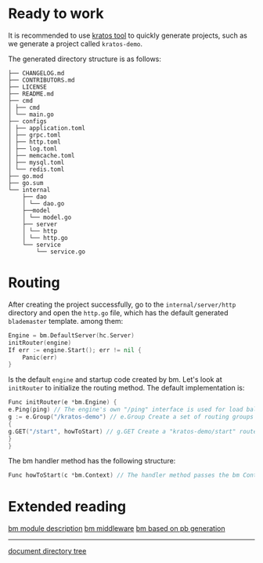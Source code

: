 # Ready to work

It is recommended to use [kratos tool](kratos-tool.md) to quickly generate projects, such as we generate a project called `kratos-demo`.

The generated directory structure is as follows:
```
├── CHANGELOG.md
├── CONTRIBUTORS.md
├── LICENSE
├── README.md
├── cmd
│ ├── cmd
│ └── main.go
├── configs
│ ├── application.toml
│ ├── grpc.toml
│ ├── http.toml
│ ├── log.toml
│ ├── memcache.toml
│ ├── mysql.toml
│ └── redis.toml
├── go.mod
├── go.sum
└── internal
    ├── dao
    │ └── dao.go
    ├──model
    │ └── model.go
    ├── server
    │ └── http
    │ └── http.go
    └── service
        └── service.go
```

# Routing

After creating the project successfully, go to the `internal/server/http` directory and open the `http.go` file, which has the default generated `blademaster` template. among them:
```go
Engine = bm.DefaultServer(hc.Server)
initRouter(engine)
If err := engine.Start(); err != nil {
    Panic(err)
}
```
Is the default `engine` and startup code created by bm. Let's look at `initRouter` to initialize the routing method. The default implementation is:
```go
Func initRouter(e *bm.Engine) {
e.Ping(ping) // The engine's own "/ping" interface is used for load balancing detection service health status.
g := e.Group("/kratos-demo") // e.Group Create a set of routing groups starting with "/kratos-demo"
{
g.GET("/start", howToStart) // g.GET Create a "kratos-demo/start" route. By default, the Handler is the howToStart method.
}
}
```

The bm handler method has the following structure:
```go
Func howToStart(c *bm.Context) // The handler method passes the bm Context object by default.
```

# Extended reading

[bm module description](blademaster-mod.md) [bm middleware](blademaster-mid.md) [bm based on pb generation](blademaster-pb.md)

-------------

[document directory tree](summary.md)
